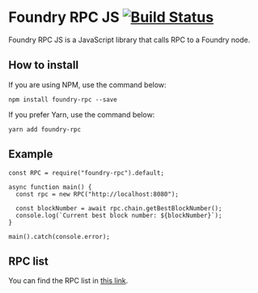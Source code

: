 # Foundry RPC JS [![Build Status](https://travis-ci.org/CodeChain-io/foundry-rpc-js.svg?branch=master)](https://travis-ci.org/CodeChain-io/foundry-rpc-js)

Foundry RPC JS is a JavaScript library that calls RPC to a Foundry node.

## How to install

If you are using NPM, use the command below:

```
npm install foundry-rpc --save
```

If you prefer Yarn, use the command below:

```
yarn add foundry-rpc
```

## Example

```
const RPC = require("foundry-rpc").default;

async function main() {
  const rpc = new RPC("http://localhost:8080");

  const blockNumber = await rpc.chain.getBestBlockNumber();
  console.log(`Current best block number: ${blockNumber}`);
}

main().catch(console.error);
```

## RPC list

You can find the RPC list in [this link](https://github.com/CodeChain-io/codechain/blob/master/spec/JSON-RPC.md).
